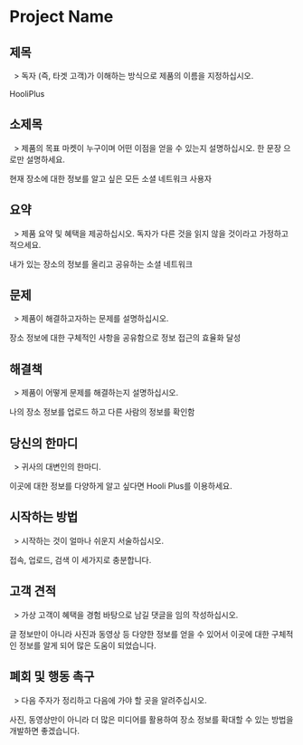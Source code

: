 # Project Name #

## 제목 ##
  > 독자 (즉, 타겟 고객)가 이해하는 방식으로 제품의 이름을 지정하십시오.

  HooliPlus

## 소제목 ##
  > 제품의 목표 마켓이 누구이며 어떤 이점을 얻을 수 있는지 설명하십시오. 한 문장 으로만 설명하세요.

  현재 장소에 대한 정보를 알고 싶은 모든 소셜 네트워크 사용자

## 요약 ##
  > 제품 요약 및 혜택을 제공하십시오. 독자가 다른 것을 읽지 않을 것이라고 가정하고 적으세요.

  내가 있는 장소의 정보를 올리고 공유하는 소셜 네트워크

## 문제 ##
  > 제품이 해결하고자하는 문제를 설명하십시오.

  장소 정보에 대한 구체적인 사항을 공유함으로 정보 접근의 효율화 달성

## 해결책 ##
  > 제품이 어떻게 문제를 해결하는지 설명하십시오.
  
  나의 장소 정보를 업로드 하고 다른 사람의 정보를 확인함

## 당신의 한마디 ##
  > 귀사의 대변인의 한마디.

  이곳에 대한 정보를 다양하게 알고 싶다면 Hooli Plus를 이용하세요.

## 시작하는 방법 ##
  > 시작하는 것이 얼마나 쉬운지 서술하십시오.
  
  접속, 업로드, 검색 이 세가지로 충분합니다.

## 고객 견적 ##
  > 가상 고객이 혜택을 경험 바탕으로 남길 댓글을 임의 작성하십시오.

  글 정보만이 아니라 사진과 동영상 등 다양한 정보를 얻을 수 있어서 이곳에 대한 구체적인 정보를 알게 되어 많은 도움이 되었습니다.

## 폐회 및 행동 촉구 ##
  > 다음 주자가 정리하고 다음에 가야 할 곳을 알려주십시오.

  사진, 동영상만이 아니라 더 많은 미디어를 활용하여 장소 정보를 확대할 수 있는 방법을 개발하면 좋겠습니다.